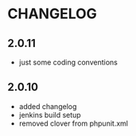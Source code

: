 # CHANGELOG

## 2.0.11

- just some coding conventions

## 2.0.10

- added changelog
- jenkins build setup
- removed clover from phpunit.xml